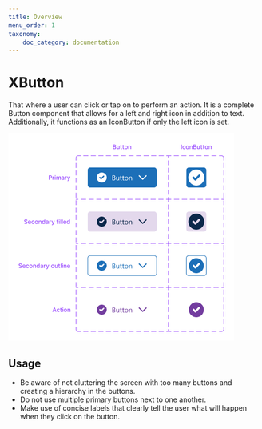 ```yaml
---
title: Overview
menu_order: 1
taxonomy:
    doc_category: documentation
---
```


# XButton

That where a user can click or tap on to perform an action. It is a complete Button component that allows for a left and right icon in addition to text. <br> Additionally, it functions as an IconButton if only the left icon is set. </br>

![Button example](../../_images/Button.png)

## Usage

* Be aware of not cluttering the screen with too many buttons and creating a hierarchy in the buttons.
* Do not use multiple primary buttons next to one another.
* Make use of concise labels that clearly tell the user what will happen when they click on the button.
